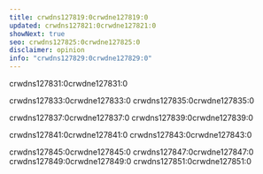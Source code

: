 ```yaml
---
title: crwdns127819:0crwdne127819:0
updated: crwdns127821:0crwdne127821:0
showNext: true
seo: crwdns127825:0crwdne127825:0
disclaimer: opinion
info: "crwdns127829:0crwdne127829:0"
---
```


crwdns127831:0crwdne127831:0

crwdns127833:0crwdne127833:0 crwdns127835:0crwdne127835:0

crwdns127837:0crwdne127837:0 crwdns127839:0crwdne127839:0

crwdns127841:0crwdne127841:0 crwdns127843:0crwdne127843:0

crwdns127845:0crwdne127845:0 crwdns127847:0crwdne127847:0 crwdns127849:0crwdne127849:0 crwdns127851:0crwdne127851:0
